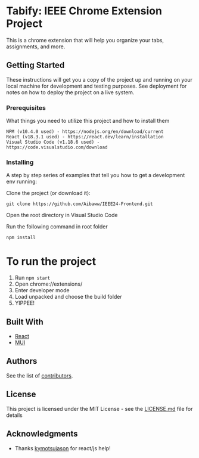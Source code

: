 # Tabify: IEEE Chrome Extension Project

This is a chrome extension that will help you organize your tabs, assignments, and more.

## Getting Started

These instructions will get you a copy of the project up and running on your local machine for development and testing purposes. See deployment for notes on how to deploy the project on a live system.

### Prerequisites

What things you need to utilize this project and how to install them

```
NPM (v10.4.0 used) - https://nodejs.org/en/download/current
React (v18.3.1 used) - https://react.dev/learn/installation
Visual Studio Code (v1.18.6 used) - https://code.visualstudio.com/download
```

### Installing

A step by step series of examples that tell you how to get a development env running:

Clone the project (or download it):

```
git clone https://github.com/Aibaww/IEEE24-Frontend.git
```
Open the root directory in Visual Studio Code

Run the following command in root folder

```
npm install
```

# To run the project

1. Run `npm start`
2. Open chrome://extensions/
3. Enter developer mode
4. Load unpacked and choose the build folder
5. YIPPEE!

## Built With

* [React](https://react.dev/)
* [MUI](https://mui.com/)

## Authors

See the list of [contributors](https://github.com/Aibaww/IEEE24-Frontend/graphs/contributors).

## License

This project is licensed under the MIT License - see the [LICENSE.md](LICENSE.md) file for details

## Acknowledgments

* Thanks [kymotsujason](https://github.com/kymotsujason) for react/js help!

